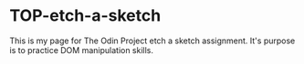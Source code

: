 # TOP-etch-a-sketch
This is my page for The Odin Project etch a sketch assignment.
It's purpose is to practice DOM manipulation skills.